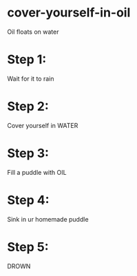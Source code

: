 # cover-yourself-in-oil
Oil floats on water

# Step 1:
Wait for it to rain

# Step 2:
Cover yourself in WATER

# Step 3:
Fill a puddle with OIL

# Step 4:
Sink in ur homemade puddle

# Step 5:
DROWN

